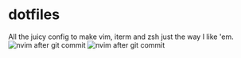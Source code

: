# dotfiles
All the juicy config to make vim, iterm and zsh just the way I like 'em.
![nvim after git commit](https://res.cloudinary.com/thdrstnr/image/upload/v1629073913/VimConfig/%E3%82%B9%E3%82%AF%E3%83%AA%E3%83%BC%E3%83%B3%E3%82%B7%E3%83%A7%E3%83%83%E3%83%88_2021-08-16_9.29.30_sfjbgg.png "Optimized for svelte.js with autocompletion, syntax-highlighting & working comment strings")
![nvim after git commit](https://res.cloudinary.com/thdrstnr/image/upload/v1629073913/VimConfig/%E3%82%B9%E3%82%AF%E3%83%AA%E3%83%BC%E3%83%B3%E3%82%B7%E3%83%A7%E3%83%83%E3%83%88_2021-08-16_9.29.30_sfjbgg.png "Customized status line to fit my git workflow")
